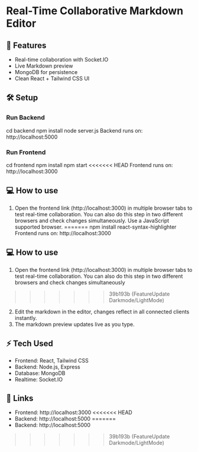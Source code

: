 # Real-Time Collaborative Markdown Editor

## 🚀 Features
- Real-time collaboration with Socket.IO
- Live Markdown preview
- MongoDB for persistence
- Clean React + Tailwind CSS UI

## 🛠 Setup

### Run Backend
cd backend
npm install
node server.js
Backend runs on: http://localhost:5000

###  Run Frontend
cd frontend
npm install
npm start
<<<<<<< HEAD
Frontend runs on: http://localhost:3000

## 💻 How to use
1. Open the frontend link (http://localhost:3000) in multiple browser tabs to test real-time collaboration. You can also do this step in two different browsers and check changes simultaneously. Use a JavaScript supported browser.
=======
npm install react-syntax-highlighter
Frontend runs on: http://localhost:3000

## 💻 How to use
1. Open the frontend link (http://localhost:3000) in multiple browser tabs to test real-time collaboration. You can also do this step in two different browsers and check changes simultaneously
>>>>>>> 39b193b (FeatureUpdate Darkmode/LightMode)
2. Edit the markdown in the editor, changes reflect in all connected clients instantly.
3. The markdown preview updates live as you type.

## ⚡ Tech Used
- Frontend: React, Tailwind CSS
- Backend: Node.js, Express
- Database: MongoDB
- Realtime: Socket.IO

## 🔗 Links
- Frontend: http://localhost:3000
<<<<<<< HEAD
- Backend: http://localhost:5000
=======
- Backend: http://localhost:5000
>>>>>>> 39b193b (FeatureUpdate Darkmode/LightMode)
